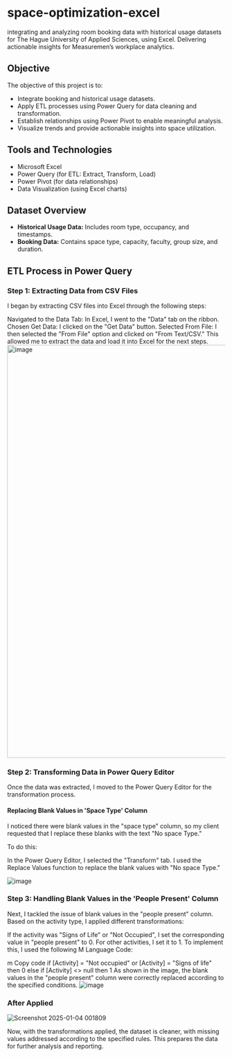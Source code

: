 # space-optimization-excel
integrating and analyzing room booking data with historical usage datasets for The Hague University of Applied Sciences, using Excel. Delivering actionable insights for Measuremen’s workplace analytics.
## Objective
The objective of this project is to:
- Integrate booking and historical usage datasets.
- Apply ETL processes using Power Query for data cleaning and transformation.
- Establish relationships using Power Pivot to enable meaningful analysis.
- Visualize trends and provide actionable insights into space utilization.
## Tools and Technologies
- Microsoft Excel
- Power Query (for ETL: Extract, Transform, Load)
- Power Pivot (for data relationships)
- Data Visualization (using Excel charts)
## Dataset Overview
- **Historical Usage Data:** Includes room type, occupancy, and timestamps.
- **Booking Data:** Contains space type, capacity, faculty, group size, and duration.


## ETL Process in Power Query
### Step 1: Extracting Data from CSV Files
I began by extracting CSV files into Excel through the following steps:

Navigated to the Data Tab: In Excel, I went to the "Data" tab on the ribbon.
Chosen Get Data: I clicked on the "Get Data" button.
Selected From File: I then selected the "From File" option and clicked on "From Text/CSV."
This allowed me to extract the data and load it into Excel for the next steps.
<img width="953" alt="image" src="https://github.com/user-attachments/assets/4fd49567-12ac-4732-ad76-0645dc459fa0" />




### Step 2: Transforming Data in Power Query Editor
Once the data was extracted, I moved to the Power Query Editor for the transformation process.

#### Replacing Blank Values in 'Space Type' Column
I noticed there were blank values in the "space type" column, so my client requested that I replace these blanks with the text "No space Type."

To do this:

In the Power Query Editor, I selected the "Transform" tab.
I used the Replace Values function to replace the blank values with "No space Type."

 ![image](https://github.com/user-attachments/assets/b4e1c366-28eb-4190-86a6-08f78b215ce7)
### Step 3: Handling Blank Values in the 'People Present' Column
Next, I tackled the issue of blank values in the "people present" column. Based on the activity type, I applied different transformations:

If the activity was "Signs of Life" or "Not Occupied", I set the corresponding value in "people present" to 0.
For other activities, I set it to 1.
To implement this, I used the following M Language Code:

m
Copy code
if [Activity] = "Not occupied" or [Activity] = "Signs of life" then 0 
else if [Activity] <> null then 1
As shown in the image, the blank values in the "people present" column were correctly replaced according to the specified conditions.
![image](https://github.com/user-attachments/assets/f1eda236-e1cb-412f-acb8-086af13fbb19)

### After Applied

![Screenshot 2025-01-04 001809](https://github.com/user-attachments/assets/59fae593-01da-486a-9485-e104dc81043c)




Now, with the transformations applied, the dataset is cleaner, with missing values addressed according to the specified rules. This prepares the data for further analysis and reporting.
